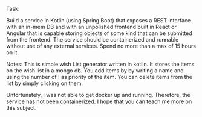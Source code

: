 Task:

Build a service in Kotlin (using Spring Boot) that exposes a REST interface with an in-mem DB and with an unpolished frontend built in React or Angular that is capable
storing objects of some kind that can be submitted from the frontend. The service should be 
containerized and runnable without use of any external services. Spend no more than a max of 
15 hours on it.

Notes:
This is simple wish List generator written in kotlin. It stores the items on the wish list in a mongo db. You add items by by writing a name and using the number of ! as priority of the item. You can delete items from the list by simply clicking on them. 

Unfortunately, I was not able to get docker up and running. Therefore, the service has not been containerized. I hope that you can teach me more on this subject.
